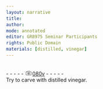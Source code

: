 ```yaml
---
layout: narrative
title: 
author:
mode: annotated
editor: GR8975 Seminar Participants
rights: Public Domain
materials: [distilled, vinegar]
---
```


 <br/>- - - - - <a href="http://gallica.bnf.fr/ark:/12148/btv1b10500001g/f166.image"><img src="../assets/photo-icon.png" alt="folio image: " style="display:inline-block; margin-bottom:-3px;"/>080v</a> - - - - - <br/> 
 Try to carve with distilled vinegar. 
 